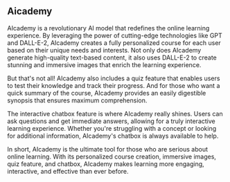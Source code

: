 ## Aicademy
AIcademy is a revolutionary AI model that redefines the online learning experience. By leveraging the power ‎of cutting-edge technologies like GPT and DALL-E-2, AIcademy creates a fully personalized course for ‎each user based on their unique needs and interests. Not only does AIcademy generate high-quality text-‎based content, it also uses DALL-E-2 to create stunning and immersive images that enrich the learning ‎experience‏.

But that's not all! AIcademy also includes a quiz feature that enables users to test their knowledge and ‎track their progress. And for those who want a quick summary of the course, AIcademy provides an easily ‎digestible synopsis that ensures maximum comprehension‏.

The interactive chatbox feature is where AIcademy really shines. Users can ask questions and get ‎immediate answers, allowing for a truly interactive learning experience. Whether you're struggling with a ‎concept or looking for additional information, AIcademy's chatbox is always available to help‏.

In short, AIcademy is the ultimate tool for those who are serious about online learning. With its ‎personalized course creation, immersive images, quiz feature, and chatbox, AIcademy makes learning ‎more engaging, interactive, and effective than ever before.‎
